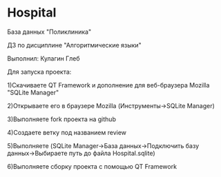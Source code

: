 # Hospital
База данных "Поликлиника"

ДЗ по дисциплине "Алгоритмические языки"

Выполнил: Кулагин Глеб

Для запуска проекта:

1)Скачиваете QT Framework и дополнение для веб-браузера Mozilla "SQLite Manager"

2)Открываете его в браузере Mozilla (Инструменты->SQLite Manager)

3)Выполняете fork проекта на github

4)Создаете ветку под названием review

5)Выполняете (SQLite Manager->База данных->Подключить базу данных->Выбираете путь до файла Hospital.sqlite)

6)Выполняете сборку проекта с помощью QT Framework
